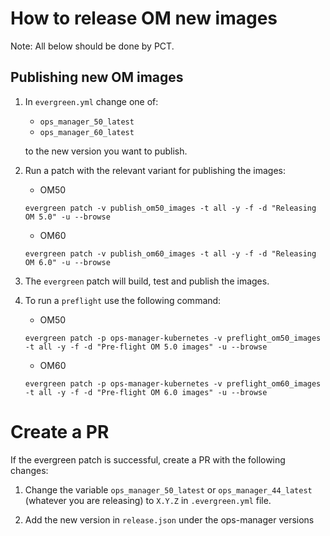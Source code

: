 # How to release OM new images
Note: All below should be done by PCT.

## Publishing new OM images

1. In `evergreen.yml` change one of:

   * `ops_manager_50_latest`
   * `ops_manager_60_latest`

   to the new version you want to publish.

2. Run a patch with the relevant variant for publishing the images:
   * OM50
   ```
   evergreen patch -v publish_om50_images -t all -y -f -d "Releasing OM 5.0" -u --browse
   ```
   * OM60
   ```
   evergreen patch -v publish_om60_images -t all -y -f -d "Releasing OM 6.0" -u --browse
   ```

3. The `evergreen` patch will build, test and publish the images.

4. To run a `preflight` use the following command:

   * OM50
   ```
   evergreen patch -p ops-manager-kubernetes -v preflight_om50_images -t all -y -f -d "Pre-flight OM 5.0 images" -u --browse
   ```
   * OM60
   ```
   evergreen patch -p ops-manager-kubernetes -v preflight_om60_images -t all -y -f -d "Pre-flight OM 6.0 images" -u --browse
   ```

# Create a PR

If the evergreen patch is successful, create a PR with the following changes:

1. Change the variable `ops_manager_50_latest` or `ops_manager_44_latest`
   (whatever you are releasing) to `X.Y.Z` in `.evergreen.yml` file.

2. Add the new version in `release.json` under the ops-manager versions 
